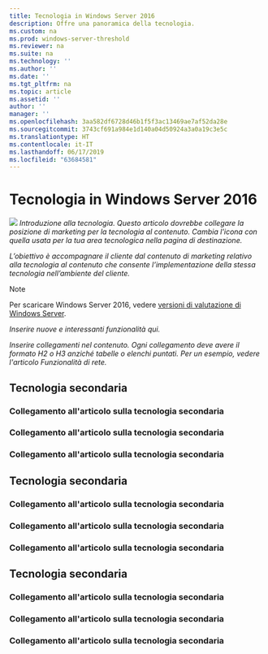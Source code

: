 ```yaml
---
title: Tecnologia in Windows Server 2016
description: Offre una panoramica della tecnologia.
ms.custom: na
ms.prod: windows-server-threshold
ms.reviewer: na
ms.suite: na
ms.technology: ''
ms.author: ''
ms.date: ''
ms.tgt_pltfrm: na
ms.topic: article
ms.assetid: ''
author: ''
manager: ''
ms.openlocfilehash: 3aa582df6728d46b1f5f3ac13469ae7af52da28e
ms.sourcegitcommit: 3743cf691a984e1d140a04d50924a3a0a19c3e5c
ms.translationtype: HT
ms.contentlocale: it-IT
ms.lasthandoff: 06/17/2019
ms.locfileid: "63684581"
---
```

# <a name="technology-in-windows-server-2016"></a>Tecnologia in Windows Server 2016 

<img src="media/6-networking.png" style='align:left'> *Introduzione alla tecnologia. Questo articolo dovrebbe collegare la posizione di marketing per la tecnologia al contenuto. Cambia l'icona con quella usata per la tua area tecnologica nella pagina di destinazione.*

*L’obiettivo è accompagnare il cliente dal contenuto di marketing relativo alla tecnologia al contenuto che consente l’implementazione della stessa tecnologia nell’ambiente del cliente.*



>[!Note]
> Per scaricare Windows Server 2016, vedere [versioni di valutazione di Windows Server](https://www.microsoft.com/evalcenter/evaluate-windows-server-2016).

*Inserire nuove e interessanti funzionalità qui.*

*Inserire collegamenti nel contenuto. Ogni collegamento deve avere il formato H2 o H3 anziché tabelle o elenchi puntati. Per un esempio, vedere l'articolo Funzionalità di rete.*
## <a name="sub-technology"></a>Tecnologia secondaria

### <a name="link-to-article-about-sub-technology"></a>Collegamento all'articolo sulla tecnologia secondaria

### <a name="link-to-article-about-sub-technology"></a>Collegamento all'articolo sulla tecnologia secondaria

### <a name="link-to-article-about-sub-technology"></a>Collegamento all'articolo sulla tecnologia secondaria

## <a name="sub-technology"></a>Tecnologia secondaria

### <a name="link-to-article-about-sub-technology"></a>Collegamento all'articolo sulla tecnologia secondaria

### <a name="link-to-article-about-sub-technology"></a>Collegamento all'articolo sulla tecnologia secondaria

### <a name="link-to-article-about-sub-technology"></a>Collegamento all'articolo sulla tecnologia secondaria
## <a name="sub-technology"></a>Tecnologia secondaria

### <a name="link-to-article-about-sub-technology"></a>Collegamento all'articolo sulla tecnologia secondaria

### <a name="link-to-article-about-sub-technology"></a>Collegamento all'articolo sulla tecnologia secondaria

### <a name="link-to-article-about-sub-technology"></a>Collegamento all'articolo sulla tecnologia secondaria
